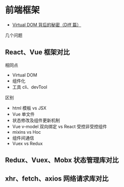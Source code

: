 # 前端框架

- [Virtual DOM 背后的秘密（Diff 篇）](https://zhuanlan.zhihu.com/p/36500459)

几个问题

## React、Vue 框架对比

相同点

- Virtual DOM
- 组件化
- 工具 cli、devTool

区别

- html 模板 vs JSX
- Vue 单文件
- 状态修改及组件更新机制
- Vue v-model 双向绑定 vs React 受控非受控组件
- mixins vs Hoc
- 组件间通信
- Vuex vs Redux

## Redux、Vuex、Mobx 状态管理库对比

## xhr、fetch、axios 网络请求库对比
